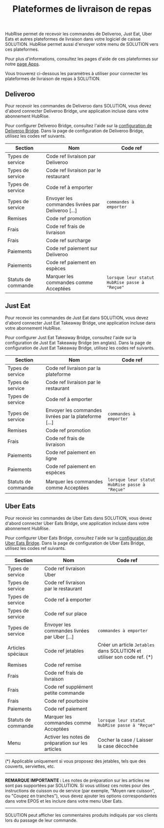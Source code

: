 ﻿---
title: Plateformes de livraison de repas
position: 6
layout: documentation
meta:
  title: Plateformes de livraison de repas | SOLUTION | HubRise
  description: HubRise permet de connecter SOLUTION à Deliveroo, Uber Eats, ou Just Eat. Paramètres à utiliser pour configurer la connexion de ces plateformes.
---

HubRise permet de recevoir les commandes de Deliveroo, Just Eat, Uber Eats et autres plateformes de livraison dans votre logiciel de caisse SOLUTION. HubRise permet aussi d'envoyer votre menu de SOLUTION vers ces plateformes.

Pour plus d'informations, consultez les pages d'aide de ces plateformes sur notre [page Apps](/apps/plateformes-de-livraison-de-repas).

Vous trouverez ci-dessous les paramètres à utiliser pour connecter les plateformes de livraison de repas à SOLUTION.

## Deliveroo

Pour recevoir les commandes de Deliveroo dans SOLUTION, vous devez d'abord connecter Deliveroo Bridge, une application incluse dans votre abonnement HubRise.

Pour configurer Deliveroo Bridge, consultez l'aide sur la [configuration de Deliveroo Bridge](/fr/apps/deliveroo/configuration). Dans la page de configuration de Deliveroo Bridge, utilisez les codes ref suivants.

| Section             | Nom                                               | Code ref                                      |
| ------------------- | ------------------------------------------------- | --------------------------------------------- |
| Types de service    | Code ref livraison par Deliveroo                  |                                               |
| Types de service    | Code ref livraison par le restaurant              |                                               |
| Types de service    | Code ref à emporter                               |                                               |
| Types de service    | Envoyer les commandes livrées par Deliveroo [...] | `commandes à emporter`                        |
| Remises             | Code ref promotion                                |                                               |
| Frais               | Code ref frais de livraison                       |                                               |
| Frais               | Code ref surcharge                                |                                               |
| Paiements           | Code ref paiement sur Deliveroo                   |                                               |
| Paiements           | Code ref paiement en espèces                      |                                               |
| Statuts de commande | Marquer les commandes comme Acceptées             | `lorsque leur statut HubRise passe à "Reçue"` |

## Just Eat

Pour recevoir les commandes de Just Eat dans SOLUTION, vous devez d'abord connecter Just Eat Takeaway Bridge, une application incluse dans votre abonnement HubRise.

Pour configurer Just Eat Takeaway Bridge, consultez l'aide sur la <Link to="/apps/just-eat-takeaway/configuration" addLocalePrefix={false}>configuration de Just Eat Takeaway Bridge (en anglais)</Link>. Dans la page de configuration de Just Eat Takeaway Bridge, utilisez les codes ref suivants.

| Section             | Nom                                                   | Code ref                                      |
| ------------------- | ----------------------------------------------------- | --------------------------------------------- |
| Types de service    | Code ref livraison par la plateforme                  |                                               |
| Types de service    | Code ref livraison par le restaurant                  |                                               |
| Types de service    | Code ref à emporter                                   |                                               |
| Types de service    | Envoyer les commandes livrées par la plateforme [...] | `commandes à emporter`                        |
| Remises             | Code ref promotion                                    |                                               |
| Frais               | Code ref frais de livraison                           |                                               |
| Paiements           | Code ref paiement en ligne                            |
| Paiements           | Code ref paiement en espèces                          |                                               |
| Statuts de commande | Marquer les commandes comme Acceptées                 | `lorsque leur statut HubRise passe à "Reçue"` |

## Uber Eats

Pour recevoir les commandes de Uber Eats dans SOLUTION, vous devez d'abord connecter Uber Eats Bridge, une application incluse dans votre abonnement HubRise.

Pour configurer Uber Eats Bridge, consultez l'aide sur la [configuration de Uber Eats Bridge](/fr/apps/uber-eats/configuration). Dans la page de configuration de Uber Eats Bridge, utilisez les codes ref suivants.

| Section             | Nom                                               | Code ref                                                                 |
| ------------------- | ------------------------------------------------- | ------------------------------------------------------------------------ |
| Types de service    | Code ref livraison Uber                           |                                                                          |
| Types de service    | Code ref livraison par le restaurant              |                                                                          |
| Types de service    | Code ref à emporter                               |                                                                          |
| Types de service    | Code ref sur place                                |                                                                          |
| Types de service    | Envoyer les commandes livrées par Uber [...]      | `commandes à emporter`                                                   |
| Articles spéciaux   | Code ref jetables                                 | Créer un article `Jetables` dans SOLUTION et utiliser son code ref. (\*) |
| Remises             | Code ref remise                                   |                                                                          |
| Frais               | Code ref frais de livraison                       |                                                                          |
| Frais               | Code ref supplément petite commande               |                                                                          |
| Frais               | Code ref pourboire                                |                                                                          |
| Paiements           | Code ref paiement                                 |                                                                          |
| Statuts de commande | Marquer les commandes comme Acceptées             | `lorsque leur statut HubRise passe à "Reçue"`                            |
| Menu                | Activer les notes de préparation sur les articles | Cocher la case / Laisser la case décochée                                |

(\*) Applicable uniquement si vous proposez des jetables, tels que des couverts, serviettes, etc.

---

**REMARQUE IMPORTANTE :** Les notes de préparation sur les articles ne sont pas supportées par SOLUTION. Si vous utilisez ces notes pour des instructions de cuisson ou de service (par exemple, "Moyen rare cuisson", ou "Coupez en tranches"), vous devez ajouter les options correspondantes dans votre EPOS et les inclure dans votre menu Uber Eats.

---

SOLUTION peut afficher les commentaires produits indiqués par vos clients lors du passage de leur commande.

